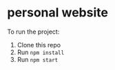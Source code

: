 # personal website

To run the project:

1.  Clone this repo
2.  Run `npm install`
3.  Run `npm start`
